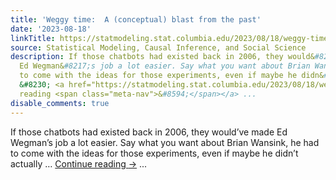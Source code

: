 ```yaml
---
title: 'Weggy time:  A (conceptual) blast from the past'
date: '2023-08-18'
linkTitle: https://statmodeling.stat.columbia.edu/2023/08/18/weggy-time-a-conceptual-blast-from-the-past/
source: Statistical Modeling, Causal Inference, and Social Science
description: If those chatbots had existed back in 2006, they would&#8217;ve made
  Ed Wegman&#8217;s job a lot easier. Say what you want about Brian Wansink, he had
  to come with the ideas for those experiments, even if maybe he didn&#8217;t actually
  &#8230; <a href="https://statmodeling.stat.columbia.edu/2023/08/18/weggy-time-a-conceptual-blast-from-the-past/">Continue
  reading <span class="meta-nav">&#8594;</span></a> ...
disable_comments: true
---
```

If those chatbots had existed back in 2006, they would&#8217;ve made Ed Wegman&#8217;s job a lot easier. Say what you want about Brian Wansink, he had to come with the ideas for those experiments, even if maybe he didn&#8217;t actually &#8230; <a href="https://statmodeling.stat.columbia.edu/2023/08/18/weggy-time-a-conceptual-blast-from-the-past/">Continue reading <span class="meta-nav">&#8594;</span></a> ...